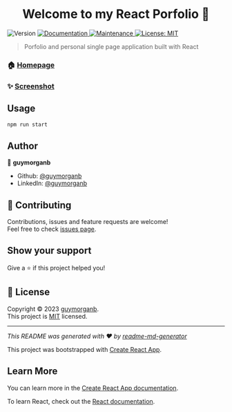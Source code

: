 <h1 align="center">Welcome to my React Porfolio 👋</h1>
<p>
  <img alt="Version" src="https://img.shields.io/badge/version-1.0.0-blue.svg?cacheSeconds=2592000" />
  <a href="https://github.com/guymorganb/react-portfolio#readme" target="_blank">
    <img alt="Documentation" src="https://img.shields.io/badge/documentation-yes-brightgreen.svg" />
  </a>
  <a href="https://github.com/guymorganb/react-portfolio/graphs/commit-activity" target="_blank">
    <img alt="Maintenance" src="https://img.shields.io/badge/Maintained%3F-yes-green.svg" />
  </a>
  <a href="https://github.com/guymorganb/react-portfolio/blob/master/LICENSE" target="_blank">
    <img alt="License: MIT" src="https://img.shields.io/github/license/guymorganb/socialnetwork-api" />
  </a>
</p>

> Porfolio and personal single page application built with React

### 🏠 [Homepage](https://github.com/guymorganb/react-porfolio)
### ✨ [Screenshot](https://github.com/guymorganb/react-portfolio/blob/main/src/assets/Screenshot%202023-08-23%20at%2010.02.37%20AM.png?raw=true)

## Usage

```sh
npm run start
```

## Author

👤 **guymorganb**

* Github: [@guymorganb](https://github.com/guymorganb)
* LinkedIn: [@guymorganb](https://linkedin.com/in/guymorganb)

## 🤝 Contributing

Contributions, issues and feature requests are welcome!<br />Feel free to check [issues page](https://github.com/guymorganb/react-porfolio/issues). 

## Show your support

Give a ⭐️ if this project helped you!

## 📝 License

Copyright © 2023 [guymorganb](https://github.com/guymorganb).<br />
This project is [MIT](https://github.com/guymorganb/react-porfolio/blob/master/LICENSE) licensed.

***
_This README was generated with ❤️ by [readme-md-generator](https://github.com/kefranabg/readme-md-generator)_

This project was bootstrapped with [Create React App](https://github.com/facebook/create-react-app).

## Learn More

You can learn more in the [Create React App documentation](https://facebook.github.io/create-react-app/docs/getting-started).

To learn React, check out the [React documentation](https://reactjs.org/).

